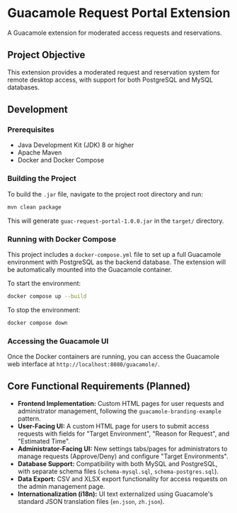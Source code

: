 # Guacamole Request Portal Extension

A Guacamole extension for moderated access requests and reservations.

## Project Objective

This extension provides a moderated request and reservation system for remote desktop access, with support for both PostgreSQL and MySQL databases.

## Development

### Prerequisites

*   Java Development Kit (JDK) 8 or higher
*   Apache Maven
*   Docker and Docker Compose

### Building the Project

To build the `.jar` file, navigate to the project root directory and run:

```bash
mvn clean package
```

This will generate `guac-request-portal-1.0.0.jar` in the `target/` directory.

### Running with Docker Compose

This project includes a `docker-compose.yml` file to set up a full Guacamole environment with PostgreSQL as the backend database. The extension will be automatically mounted into the Guacamole container.

To start the environment:

```bash
docker compose up --build
```

To stop the environment:

```bash
docker compose down
```

### Accessing the Guacamole UI

Once the Docker containers are running, you can access the Guacamole web interface at `http://localhost:8080/guacamole/`.

## Core Functional Requirements (Planned)

*   **Frontend Implementation:** Custom HTML pages for user requests and administrator management, following the `guacamole-branding-example` pattern.
*   **User-Facing UI:** A custom HTML page for users to submit access requests with fields for "Target Environment", "Reason for Request", and "Estimated Time".
*   **Administrator-Facing UI:** New settings tabs/pages for administrators to manage requests (Approve/Deny) and configure "Target Environments".
*   **Database Support:** Compatibility with both MySQL and PostgreSQL, with separate schema files (`schema-mysql.sql`, `schema-postgres.sql`).
*   **Data Export:** CSV and XLSX export functionality for access requests on the admin management page.
*   **Internationalization (i18n):** UI text externalized using Guacamole's standard JSON translation files (`en.json`, `zh.json`).
